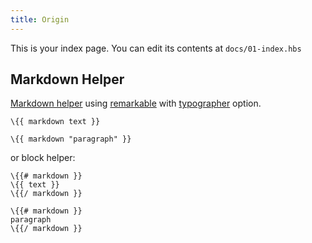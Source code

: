 ```yaml
---
title: Origin
---
```


This is your index page. You can edit its contents at `docs/01-index.hbs`

## Markdown Helper

[Markdown helper](https://github.com/helpers/helper-markdown) using [remarkable](https://github.com/jonschlinkert/remarkable) with [typographer](https://github.com/jonschlinkert/remarkable#typographer) option.

```
\{{ markdown text }}
```
```
\{{ markdown "paragraph" }}
```

or block helper:

```
\{{# markdown }}
\{{ text }}
\{{/ markdown }}
```
```
\{{# markdown }}
paragraph
\{{/ markdown }}
```
